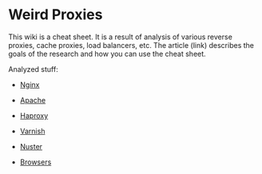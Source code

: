 # Weird Proxies
This wiki is a cheat sheet. It is a result of analysis of various reverse proxies, cache proxies, load balancers, etc.
The article (link) describes the goals of the research and how you can use the cheat sheet.
 
Analyzed stuff:
- [Nginx](nginx)
- [Apache]()
- [Haproxy](haproxy)
- [Varnish](varnish)
- [Nuster](nuster)

- [Browsers](browsers)